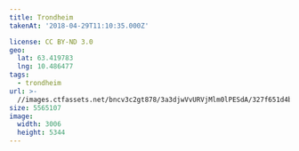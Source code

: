 ```yaml
---
title: Trondheim
takenAt: '2018-04-29T11:10:35.000Z'

license: CC BY-ND 3.0
geo:
  lat: 63.419783
  lng: 10.486477
tags:
  - trondheim
url: >-
  //images.ctfassets.net/bncv3c2gt878/3a3djwVvURVjMlm0lPESdA/327f651d4bad62f688ce4d0fa8cac44e/trondheim_41226125604_o
size: 5565107
image:
  width: 3006
  height: 5344
---
```

